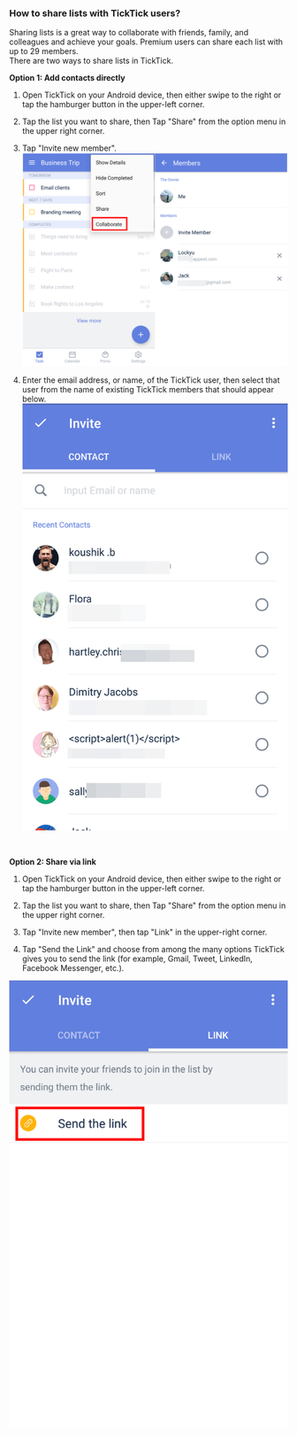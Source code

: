 ### How to share lists with TickTick users?

Sharing lists is a great way to collaborate with friends, family, and colleagues and achieve your goals. Premium users can share each list with up to 29 members. <br /> There are two ways to share lists in TickTick.

**Option 1: Add contacts directly**

1. Open TickTick on your Android device, then either swipe to the right or tap the hamburger button in the upper-left corner.

2. Tap the list you want to share, then Tap "Share" from the option menu in the upper right corner.

3. Tap "Invite new member". ![](../../images/ticktick-android-app/list/3.2.6.1.png)

4. Enter the email address, or name, of the TickTick user, then select that user from the name of existing TickTick members that should appear below. ![](../../images/ticktick-android-app/list/3.2.6.2.png)

<br />

**Option 2: Share via link**

1. Open TickTick on your Android device, then either swipe to the right or tap the hamburger button in the upper-left corner.

2. Tap the list you want to share, then Tap "Share" from the option menu in the upper right corner.

3. Tap "Invite new member", then tap "Link" in the upper-right corner.

4. Tap "Send the Link" and choose from among the many options TickTick gives you to send the link (for example, Gmail, Tweet, LinkedIn, Facebook Messenger, etc.).

![](../../images/ticktick-android-app/list/3.2.6.3.png)

